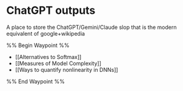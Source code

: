# ChatGPT outputs
A place to store the ChatGPT/Gemini/Claude slop that is the modern equivalent of google+wikipedia

%% Begin Waypoint %%
- [[Alternatives to Softmax]]
- [[Measures of Model Complexity]]
- [[Ways to quantify nonlinearity in DNNs]]

%% End Waypoint %%